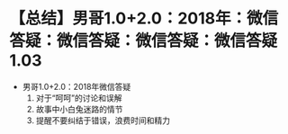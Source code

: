 # 【总结】男哥1.0+2.0：2018年：微信答疑：微信答疑：微信答疑：微信答疑1.03

-   男哥1.0+2.0：2018年微信答疑
    1.  对于“呵呵”的讨论和误解
    2.  故事中小白兔迷路的情节
    3.  提醒不要纠结于错误，浪费时间和精力